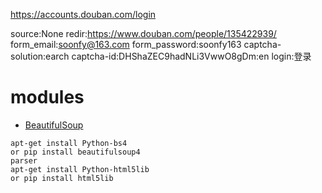 
https://accounts.douban.com/login

source:None
redir:https://www.douban.com/people/135422939/
form_email:soonfy@163.com
form_password:soonfy163
captcha-solution:earch
captcha-id:DHShaZEC9hadNLi3VwwO8gDm:en
login:登录

# modules  

  * [BeautifulSoup](https://www.crummy.com/software/BeautifulSoup/bs4/doc/index.zh.html)  
  
  ```
  apt-get install Python-bs4
  or pip install beautifulsoup4
  parser
  apt-get install Python-html5lib
  or pip install html5lib
  ```
